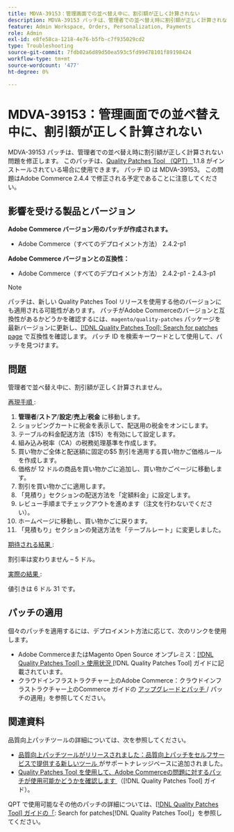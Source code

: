 ```yaml
---
title: MDVA-39153：管理画面での並べ替え中に、割引額が正しく計算されない
description: MDVA-39153 パッチは、管理者での並べ替え時に割引額が正しく計算されない問題を修正します。 このパッチは、[Quality Patches Tool （QPT） ] （https://experienceleague.adobe.com/en/docs/commerce-operations/tools/quality-patches-tool/quality-patches-tool-to-self-serve-quality-patches） 1.1.8 がインストールされている場合に利用できます。 パッチ ID は MDVA-39153。 この問題はAdobe Commerce 2.4.4 で修正される予定であることに注意してください。
feature: Admin Workspace, Orders, Personalization, Payments
role: Admin
exl-id: e8fe58ca-1218-4e76-b5fb-c7f935029cd2
type: Troubleshooting
source-git-commit: 7fdb02a6d89d50ea593c5fd99d78101f89198424
workflow-type: tm+mt
source-wordcount: '477'
ht-degree: 0%

---
```


# MDVA-39153：管理画面での並べ替え中に、割引額が正しく計算されない

MDVA-39153 パッチは、管理者での並べ替え時に割引額が正しく計算されない問題を修正します。 このパッチは、[Quality Patches Tool （QPT） ](https://experienceleague.adobe.com/en/docs/commerce-operations/tools/quality-patches-tool/quality-patches-tool-to-self-serve-quality-patches)1.1.8 がインストールされている場合に使用できます。 パッチ ID は MDVA-39153。 この問題はAdobe Commerce 2.4.4 で修正される予定であることに注意してください。

## 影響を受ける製品とバージョン

**Adobe Commerce バージョン用のパッチが作成されます。**

* Adobe Commerce（すべてのデプロイメント方法） 2.4.2-p1

**Adobe Commerce バージョンとの互換性：**

* Adobe Commerce（すべてのデプロイメント方法） 2.4.2-p1 - 2.4.3-p1

>[!NOTE]
>
>パッチは、新しい Quality Patches Tool リリースを使用する他のバージョンにも適用される可能性があります。 パッチがAdobe Commerceのバージョンと互換性があるかどうかを確認するには、`magento/quality-patches` パッケージを最新バージョンに更新し、[[!DNL Quality Patches Tool]: Search for patches page](https://experienceleague.adobe.com/en/docs/commerce-operations/tools/quality-patches-tool/quality-patches-tool-to-self-serve-quality-patches) で互換性を確認します。 パッチ ID を検索キーワードとして使用して、パッチを見つけます。

## 問題

管理者で並べ替え中に、割引額が正しく計算されません。

<u> 再現手順 </u>:

1. **管理者**/**ストア**/**設定**/**売上**/**税金** に移動します。
1. ショッピングカートに税金を表示して、配送用の税金をオンにします。
1. テーブルの料金配送方法（$15）を有効にして設定します。
1. 組み込み税率（CA）の税務処理基準を作成します。
1. 買い物かご全体と配送額に固定の$5 割引を適用する買い物かご価格ルールを作成します。
1. 価格が 12 ドルの商品を買い物かごに追加し、買い物かごページに移動します。
1. 割引を買い物かごに適用します。
1. 「見積り」セクションの配送方法を「定額料金」に設定します。
1. レビュー手順までチェックアウトを進めます（注文を行わないでください）。
1. ホームページに移動し、買い物かごに戻ります。
1. 「見積もり」セクションの発送方法を「テーブルレート」に変更しました。

<u> 期待される結果 </u>:

割引率は変わりません – 5 ドル。

<u> 実際の結果 </u>:

値引きは 6 ドル 31 です。

## パッチの適用

個々のパッチを適用するには、デプロイメント方法に応じて、次のリンクを使用します。

* Adobe CommerceまたはMagento Open Source オンプレミス：[[!DNL Quality Patches Tool] > 使用状況 ](/help/tools/quality-patches-tool/usage.md)[!DNL Quality Patches Tool] ガイドに記載されています。
* クラウドインフラストラクチャー上のAdobe Commerce：クラウドインフラストラクチャー上のCommerce ガイドの [ アップグレードとパッチ ](https://experienceleague.adobe.com/docs/commerce-cloud-service/user-guide/develop/upgrade/apply-patches.html)/ パッチの適用」を参照してください。

## 関連資料

品質向上パッチツールの詳細については、次を参照してください。

* [ 品質向上パッチツールがリリースされました：品質向上パッチをセルフサービスで提供する新しいツール ](https://experienceleague.adobe.com/en/docs/commerce-operations/tools/quality-patches-tool/quality-patches-tool-to-self-serve-quality-patches) がサポートナレッジベースに追加されました。
* [Quality Patches Tool を使用して、Adobe Commerceの問題に対するパッチが使用可能かどうかを確認します ](/help/tools/quality-patches-tool/patches-available-in-qpt/check-patch-for-magento-issue-with-magento-quality-patches.md) （[!DNL Quality Patches Tool] ガイド）。

QPT で使用可能なその他のパッチの詳細については、[[!DNL Quality Patches Tool] ガイドの「](https://experienceleague.adobe.com/tools/commerce-quality-patches/index.html): Search for patches[!DNL Quality Patches Tool]」を参照してください。
